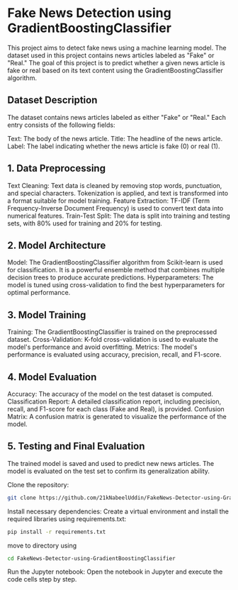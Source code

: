 # Fake News Detection using GradientBoostingClassifier
This project aims to detect fake news using a machine learning model. The dataset used in this project contains news articles labeled as "Fake" or "Real." The goal of this project is to predict whether a given news article is fake or real based on its text content using the GradientBoostingClassifier algorithm.


## Dataset Description
The dataset contains news articles labeled as either "Fake" or "Real." Each entry consists of the following fields:

Text: The body of the news article.
Title: The headline of the news article.
Label: The label indicating whether the news article is fake (0) or real (1).

## 1. Data Preprocessing
Text Cleaning: Text data is cleaned by removing stop words, punctuation, and special characters. Tokenization is applied, and text is transformed into a format suitable for model training.
Feature Extraction: TF-IDF (Term Frequency-Inverse Document Frequency) is used to convert text data into numerical features.
Train-Test Split: The data is split into training and testing sets, with 80% used for training and 20% for testing.

## 2. Model Architecture
Model: The GradientBoostingClassifier algorithm from Scikit-learn is used for classification. It is a powerful ensemble method that combines multiple decision trees to produce accurate predictions.
Hyperparameters: The model is tuned using cross-validation to find the best hyperparameters for optimal performance.

## 3. Model Training
Training: The GradientBoostingClassifier is trained on the preprocessed dataset.
Cross-Validation: K-fold cross-validation is used to evaluate the model's performance and avoid overfitting.
Metrics: The model's performance is evaluated using accuracy, precision, recall, and F1-score.

## 4. Model Evaluation
Accuracy: The accuracy of the model on the test dataset is computed.
Classification Report: A detailed classification report, including precision, recall, and F1-score for each class (Fake and Real), is provided.
Confusion Matrix: A confusion matrix is generated to visualize the performance of the model.

## 5. Testing and Final Evaluation
The trained model is saved and used to predict new news articles. The model is evaluated on the test set to confirm its generalization ability.

Clone the repository:
```bash
git clone https://github.com/21kNabeelUddin/FakeNews-Detector-using-GradientBoostingClassifier.git
```


Install necessary dependencies: Create a virtual environment and install the required libraries using requirements.txt:
```bash
pip install -r requirements.txt
```

move to directory using
```bash
cd FakeNews-Detector-using-GradientBoostingClassifier
```

Run the Jupyter notebook: Open the notebook in Jupyter and execute the code cells step by step.
